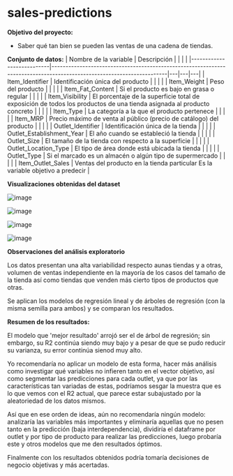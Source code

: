 # sales-predictions

**Objetivo del proyecto:**
- Saber qué tan bien se pueden las ventas de una cadena de tiendas.

**Conjunto de datos:**
| Nombre de la variable     | Descripción                                                                                                           |   |   |   |
|---------------------------|-----------------------------------------------------------------------------------------------------------------------|---|---|---|
| Item_Identifier           | Identificación única del producto                                                                                     |   |   |   |
| Item_Weight               | Peso del producto                                                                                                     |   |   |   |
| Item_Fat_Content          | Si el producto es bajo en grasa o regular                                                                             |   |   |   |
| Item_Visibility           | El porcentaje de la superficie total de exposición de todos los productos de una tienda asignada al producto concreto |   |   |   |
| Item_Type                 | La categoría a la que el producto pertenece                                                                           |   |   |   |
| Item_MRP                  | Precio máximo de venta al público (precio de catálogo) del producto                                                   |   |   |   |
| Outlet_Identifier         | Identificación única de la tienda                                                                                     |   |   |   |
| Outlet_Establishment_Year | El año cuando se estableció la tienda                                                                                 |   |   |   |
| Outlet_Size               | El tamaño de la tienda con respecto a la superficie                                                                   |   |   |   |
| Outlet_Location_Type      | El tipo de área donde está ubicada la tienda                                                                          |   |   |   |
| Outlet_Type               | Si el marcado es un almacén o algún tipo de supermercado                                                              |   |   |   |
| Item_Outlet_Sales         | Ventas del producto en la tienda particular Es la variable objetivo a predecir                                        |  

**Visualizaciones obtenidas del dataset**

![image](https://user-images.githubusercontent.com/112273414/208545659-39117277-47ee-4326-b8dd-71da0ee7c0d6.png)

![image](https://user-images.githubusercontent.com/112273414/208545689-9416fe18-1316-43a9-b00d-1ad41a720d3f.png)

![image](https://user-images.githubusercontent.com/112273414/208545707-d0270f5f-0336-4f4b-9e13-400794ae9698.png)

![image](https://user-images.githubusercontent.com/112273414/208545725-6ae9614f-1d28-4d13-b56f-a0f375a3c210.png)

**Observaciones del análisis exploratorio**

Los datos presentan una alta variabilidad respecto aunas tiendas y a otras, volumen de ventas independiente en la mayoría de los casos del tamaño de la tienda así como tiendas que venden más cierto tipos de productos que otras.

Se aplican los modelos de regresión lineal y de árboles de regresión (con la misma semilla para ambos) y se comparan los resultados.

**Resumen de los resultados:**

El modelo que 'mejor resultado' arrojó ser el de árbol de regresión; sin embargo, su R2 continúa siendo muy bajo y a pesar de que se pudo reducir su varianza, su error continúa sienod muy alto.

Yo recomendaría no aplicar un modelo de esta forma, hacer más análisis como investigar qué variables no infieren tanto en el vector objetivo, así como segmentar las predicciones para cada outlet, ya que por las características tan variadas de estas, podríamos sesgar la muestra que es lo que vemos con el R2 actual, que parece estar subajustado por la aleatoriedad de los datos mismos.

Así que en ese orden de ideas, aún no recomendaría ningún modelo: analizaría las variables más importantes y eliminaría aquellas que no pesen tanto en la predicción (baja interdependencia), dividiría el dataframe por outlet y por tipo de producto para realizar las predicciones, luego probaría este y otros modelos que me den resultados óptimos.

Finalmente con los resultados obtenidos podría tomaría decisiones de negocio objetivas y más acertadas.
